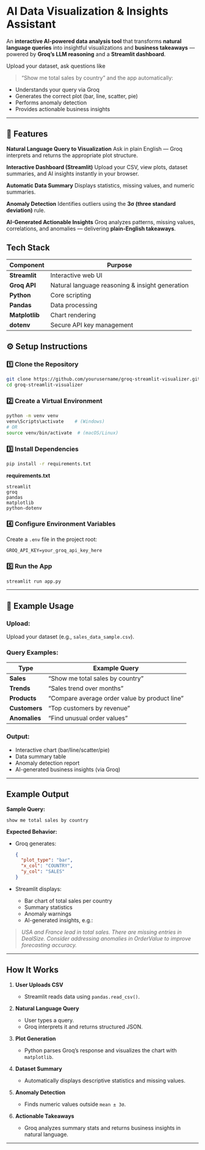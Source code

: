 
#  AI Data Visualization & Insights Assistant

An **interactive AI-powered data analysis tool** that transforms **natural language queries** into insightful visualizations and **business takeaways** — powered by **Groq’s LLM reasoning** and a **Streamlit dashboard**.

Upload your dataset, ask questions like

> “Show me total sales by country”
> and the app automatically:

* Understands your query via Groq
* Generates the correct plot (bar, line, scatter, pie)
* Performs anomaly detection
* Provides actionable business insights

---

## 🚀 Features

 **Natural Language Query to Visualization**
Ask in plain English — Groq interprets and returns the appropriate plot structure.

 **Interactive Dashboard (Streamlit)**
Upload your CSV, view plots, dataset summaries, and AI insights instantly in your browser.

 **Automatic Data Summary**
Displays statistics, missing values, and numeric summaries.

 **Anomaly Detection**
Identifies outliers using the **3σ (three standard deviation)** rule.

**AI-Generated Actionable Insights**
Groq analyzes patterns, missing values, correlations, and anomalies — delivering **plain-English takeaways**.


## Tech Stack

| Component      | Purpose                                         |
| -------------- | ----------------------------------------------- |
| **Streamlit**  | Interactive web UI                              |
| **Groq API**   | Natural language reasoning & insight generation |
| **Python**     | Core scripting                                  |
| **Pandas**     | Data processing                                 |
| **Matplotlib** | Chart rendering                                 |
| **dotenv**     | Secure API key management                       |




## ⚙️ Setup Instructions

### 1️⃣ Clone the Repository

```bash
git clone https://github.com/yourusername/groq-streamlit-visualizer.git
cd groq-streamlit-visualizer
```

### 2️⃣ Create a Virtual Environment

```bash
python -m venv venv
venv\Scripts\activate    # (Windows)
# OR
source venv/bin/activate  # (macOS/Linux)
```

### 3️⃣ Install Dependencies

```bash
pip install -r requirements.txt
```

**requirements.txt**

```
streamlit
groq
pandas
matplotlib
python-dotenv
```

### 4️⃣ Configure Environment Variables

Create a `.env` file in the project root:

```
GROQ_API_KEY=your_groq_api_key_here
```

### 5️⃣ Run the App

```bash
streamlit run app.py
```

---

## 💬 Example Usage

### Upload:

Upload your dataset (e.g., `sales_data_sample.csv`).

### Query Examples:

| Type          | Example Query                                 |
| ------------- | --------------------------------------------- |
| **Sales**     | “Show me total sales by country”              |
| **Trends**    | “Sales trend over months”                     |
| **Products**  | “Compare average order value by product line” |
| **Customers** | “Top customers by revenue”                    |
| **Anomalies** | “Find unusual order values”                   |

### Output:

* Interactive chart (bar/line/scatter/pie)
* Data summary table
* Anomaly detection report
* AI-generated business insights (via Groq)

---

## Example Output

**Sample Query:**

```
show me total sales by country
```

**Expected Behavior:**

* Groq generates:

  ```json
  {
    "plot_type": "bar",
    "x_col": "COUNTRY",
    "y_col": "SALES"
  }
  ```
* Streamlit displays:

  * Bar chart of total sales per country
  * Summary statistics
  * Anomaly warnings
  * AI-generated insights, e.g.:

>  *USA and France lead in total sales. There are missing entries in DealSize. Consider addressing anomalies in OrderValue to improve forecasting accuracy.*

---

##  How It Works

1. **User Uploads CSV**

   * Streamlit reads data using `pandas.read_csv()`.

2. **Natural Language Query**

   * User types a query.
   * Groq interprets it and returns structured JSON.

3. **Plot Generation**

   * Python parses Groq’s response and visualizes the chart with `matplotlib`.

4. **Dataset Summary**

   * Automatically displays descriptive statistics and missing values.

5. **Anomaly Detection**

   * Finds numeric values outside `mean ± 3σ`.

6. **Actionable Takeaways**

   * Groq analyzes summary stats and returns business insights in natural language.

---
